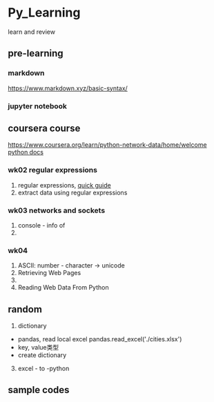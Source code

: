 # Py_Learning
learn and review

## pre-learning
### markdown
https://www.markdown.xyz/basic-syntax/
### jupyter notebook

## coursera course
https://www.coursera.org/learn/python-network-data/home/welcome
[python docs](https://docs.python.org/3/howto/regex.html)

### wk02 regular expressions
1. regular expressions, [quick guide](https://www.py4e.com/lectures3/Pythonlearn-11-Regex-Handout.txt)
3. extract data using regular expressions


### wk03 networks and sockets
1. console - info of 
2. 
### wk04 
1. ASCII: number - character -> unicode
2. Retrieving Web Pages
3. 
4. Reading Web Data From Python



## random
1. dictionary
- pandas, read local excel pandas.read_excel('./cities.xlsx')
- key, value类型
- create dictionary
3. excel - to -python

## sample codes
